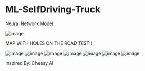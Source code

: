 # ML-SelfDriving-Truck
Neural Network Model

![image](https://user-images.githubusercontent.com/84002353/223563191-dc2a06b1-eb07-4eda-bfd2-c788faf77ad7.png)

MAP WITH HOLES ON THE ROAD TEST!!

![image](https://user-images.githubusercontent.com/84002353/223555732-de063d86-ca0b-4c8e-bfd4-41b338144f40.png)
![image](https://user-images.githubusercontent.com/84002353/223554800-863c1141-72d9-49b7-8fdd-ee8d0254e4b4.png)
![image](https://user-images.githubusercontent.com/84002353/223554835-18040566-8237-494e-9b18-38a1a340cec1.png)
![image](https://user-images.githubusercontent.com/84002353/223555111-d8c1013a-60cf-41ef-822f-604447046b1d.png)
![image](https://user-images.githubusercontent.com/84002353/223555304-cf871c83-9a97-4c7f-846b-876cb1dcf052.png)
![image](https://user-images.githubusercontent.com/84002353/223555365-855173ce-7a6c-434b-8b12-daf14e1cab02.png)
![image](https://user-images.githubusercontent.com/84002353/223555422-fd4b15ca-dc04-4cda-bc40-24a48ec0476c.png)


Inspired By: Cheesy AI



